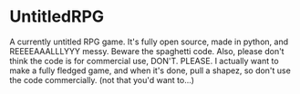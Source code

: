 # UntitledRPG
A currently untitled RPG game. It's fully open source, made in python, and REEEEAAALLLYYY messy. Beware the spaghetti code. Also, please don't think the code is for commercial use, DON'T. PLEASE.  I actually want to make a fully fledged game, and when it's done, pull a shapez, so don't use the code commercially. (not that you'd want to...)
